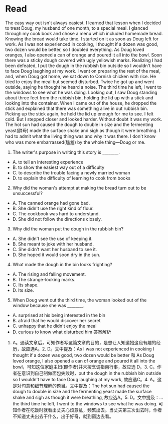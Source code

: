 # Read
The easy way out isn't always easiest. I learned that lesson when I decided to treat Doug, my husband of one month, to a special meal. I glanced through my cook book and chose a menu which included homemade bread. Knowing the bread would take time. I started on it as soon as Doug left for work. As I was not experienced in cooking, I thought if a dozen was good, two dozen would be better, so I doubled everything. As Doug loved oranges, I also opened a can of orange and poured it all into the bowl. Soon there was a sticky dough covered with ugly yellowish marks. Realizing I had been defeated, I put the dough in the rubbish bin outside so I wouldn't have to face Doug laughing at my work. I went on preparing the rest of the meal, and, when Doug got home, we sat down to Cornish chicken with rice. He tried to enjoy the meal but seemed disturbed. Twice he got up and went outside, saying he thought he heard a noise. The third time he left, I went to the windows to see what he was doing. Looking out, I saw Doug standing about three feet from the rubbish bin, holding the lid up with a stick and looking into the container. When I came out of the house, he dropped the stick and explained that there was something alive in out rubbish bin. Picking up the stick again, he held the lid up enough for me to see. I felt cold. But I stepped closer and looked harder. Without doubt it was my work. The hot sun had caused the dough to double in size and the fermenting yeast(酵母) made the surface shake and sigh as though it were breathing. I had to admit what the living thing was and why it was there. I don't know who was more embarrassed(尴尬) by the whole thing—Doug or me.
1. The writer's purpose in writing this story is ________.
 * A. to tell an interesting experience
 * B. to show the easiest way out of a difficulty
 * C. to describe the trouble facing a newly married woman
 * D. to explain the difficulty of learning to cook from books
2. Why did the woman's attempt at making the bread turn out to be unsuccessful?
 * A. The canned orange had gone bad.
 * B. She didn't use the right kind of flour.
 * C. The cookbook was hard to understand.
 * D. She did not follow the directions closely.
3. Why did the woman put the dough in the rubbish bin?
 * A. She didn't see the use of keeping it.
 * B. She meant to joke with her husband.
 * C. She didn't want her husband to see it.
 * D. She hoped it would soon dry in the sun.
4. What made the dough in the bin looks frighting?
 * A. The rising and falling movement.
 * B. The strange-looking marks.
 * C. Its shape.
 * D. Its size.
5. When Doug went out the third time, the woman looked out of the window because she was ________.
 * A. surprised at his being interested in the bin
 * B. afraid that he would discover her secret
 * C. unhappy that he didn't enjoy the meal
 * D. curious to know what disturbed him
答案解析
1. A。通读文章后，可知作者写这篇文章的目的，是想让人知道她这段有趣的经历，故应选A。2. D。文中提及：As I was not experienced in cooking I thought if a dozen was good, two dozen would be better 和 As Doug loved orange, I also opened a can of orange and poured it all into the bowl，可知这位家庭主妇(即作者)并未按烹调指南行事，故应选 D。3. C。作者在意识到自己制做面包失败时，put the dough in the rubbish bin outside so I wouldn't have to face Doug laughing at my work, 故应选C。4. A。这是对句意和细节理解的题目。文中提及：The hot sun had caused the dough to double in size and the fermenting yeast made the surface shake and sigh as though it were breathing, 故应选A。5. D。文中提及：... the third time he left, I went to the windows to see what he was doing. 可知作者在吃饭时就看出丈夫心烦意乱，频繁出去。当丈夫第三次出去时，作者不知道丈夫出去干什么，出于好奇，就到窗边去看。
